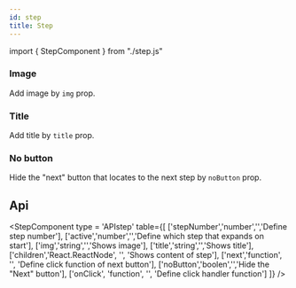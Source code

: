 ```yaml
---
id: step
title: Step
---
```


import { StepComponent } from "./step.js"

<!-- <StepComponent type = 'example' /> -->


### Image

<p>Add image by <code>img</code> prop.</p>
<StepComponent type = 'img' />

### Title

<p>Add title by <code>title</code> prop. </p>
<StepComponent type = 'title' />

### No button

<p>Hide the "next" button that locates to the next step by <code>noButton</code> prop.</p>
<StepComponent type = 'nobtn' />

## Api

<StepComponent type = 'APIstep' table={[
['stepNumber','number','','Define step number'],
['active','number','','Define which step that expands on start'],
['img','string','','Shows image'],
['title','string','','Shows title'],
['children','React.ReactNode', '', 'Shows content of step'],
['next','function', '', 'Define click function of next button'],
['noButton','boolen','','Hide the "Next" button'],
['onClick', 'function', '', 'Define click handler function']
]} />
